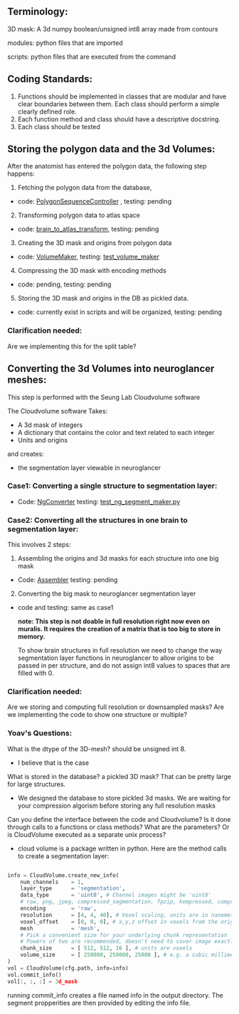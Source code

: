 ## Terminology:
3D mask:  A 3d numpy boolean/unsigned int8 array made from contours


modules:  python files that are imported


scripts:   python files that are executed from the command

## Coding Standards:
1. Functions should be implemented in classes that are modular and have clear boundaries between them.  Each class should perform a simple clearly defined role.
2. Each function method and class should have a descriptive docstring.
3. Each class should be tested

## Storing the polygon data and the 3d Volumes:
After the anatomist has entered the polygon data, the following step happens:
1. Fetching the polygon data from the database,
 - code: [PolygonSequenceController](https://github.com/ActiveBrainAtlas2/abakit/blob/dev/src/abakit/lib/Controllers/PolygonSequenceController.py) , testing: pending
2. Transforming polygon data to atlas space
 - code: [brain_to_atlas_transform](https://github.com/ActiveBrainAtlas2/abakit/blob/master/src/abakit/registration/algorithm.py), testing: pending
3. Creating the 3D mask and origins from polygon data
 - code: [VolumeMaker](https://github.com/ActiveBrainAtlas2/abakit/blob/master/src/abakit/atlas/VolumeMaker.py), testing: [test_volume_maker](https://github.com/ActiveBrainAtlas2/abakit/blob/master/src/abakit/atlas/tests/test_volume_maker.py)
4. Compressing the 3D mask with encoding methods
 - code: pending, testing: pending
5. Storing the 3D mask and origins in the DB as pickled data. 
 - code: currently exist in scripts and will be organized, testing: pending

### Clarification needed:
Are we implementing this for the split table?
## Converting the 3d Volumes into neuroglancer meshes:
This step is performed with the Seung Lab Cloudvolume software

The Cloudvolume software Takes:
 - A 3d mask of integers 
 - A dictionary that contains the color and text related to each integer
 - Units and origins

 and creates:
    
- the segmentation layer viewable in neuroglancer

### Case1:  Converting a single structure to segmentation layer:
 - Code: [NgConverter](https://github.com/ActiveBrainAtlas2/abakit/blob/master/src/abakit/atlas/NgSegmentMaker.py) testing: [test_ng_segment_maker.py](https://github.com/ActiveBrainAtlas2/abakit/blob/master/src/abakit/atlas/tests/test_ng_segment_maker.py)
### Case2:  Converting all the structures in one brain to segmentation layer:
This involves 2 steps:
1. Assembling the origins and 3d masks for each structure into one big mask
 - Code: [Assembler](https://github.com/ActiveBrainAtlas2/abakit/blob/dev/src/abakit/atlas/Assembler.py) testing: pending
2. Converting the big mask to neuroglancer segmentation layer
 - code and testing: same as case1

    **note: This step is not doable in full resolution right now even on muralis.  It requires the creation of a matrix that is too big to store in memory.**

    To show brain structures in full resolution we need to change the way segmentation layer functions in neuroglancer to allow origins to be passed in per structure, and do not assign int8 values to spaces that are filled with 0.

### Clarification needed:
Are we storing and computing full resolution or downsampled masks?
Are we implementing the code to show one structure or multiple?

### Yoav's Questions:
What is the dtype of the 3D-mesh? should be unsigned int 8.
 - I believe that is the case 

What is stored in the database? a pickled 3D mask? That can be pretty large for large structures.
 - We designed the database to store pickled 3d masks.  We are waiting for your compression algorism before storing any full resolution masks

Can you define the interface between the code and Cloudvolume? 
Is it done through calls to a functions or class methods? What are the parameters? Or is CloudVolume executed as a separate unix process?
- cloud volume is a package written in python.  Here are the method calls to create a segmentation layer:

```python

info = CloudVolume.create_new_info(
    num_channels    = 1,
    layer_type      = 'segmentation',
    data_type       = 'uint8', # Channel images might be 'uint8'
    # raw, png, jpeg, compressed_segmentation, fpzip, kempressed, compresso
    encoding        = 'raw', 
    resolution      = [4, 4, 40], # Voxel scaling, units are in nanometers
    voxel_offset    = [0, 0, 0], # x,y,z offset in voxels from the origin
    mesh            = 'mesh',
    # Pick a convenient size for your underlying chunk representation
    # Powers of two are recommended, doesn't need to cover image exactly
    chunk_size      = [ 512, 512, 16 ], # units are voxels
    volume_size     = [ 250000, 250000, 25000 ], # e.g. a cubic millimeter dataset
)
vol = CloudVolume(cfg.path, info=info)
vol.commit_info()
vol[:, :, :] = 3d_mask
```

running commit_info creates a file named info in the output directory.  The segment propperities are then provided by editing the info file. 